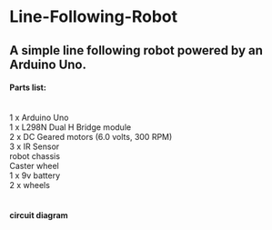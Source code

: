 # Line-Following-Robot
<h2>A simple line following robot powered by an Arduino Uno.</h2>


<h4>Parts list:</h4></br>
1 x Arduino Uno</br>
1 x L298N Dual H Bridge module</br>
2 x DC Geared motors (6.0 volts, 300 RPM)</br>
3 x IR Sensor</br>
robot chassis</br>
Caster wheel</br>
1 x 9v battery</br>
2 x wheels</br></br>


<h4>circuit diagram</h4>
